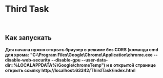 # Third Task #

<br/>

## Как запускать ##
**Для начала нужно открыть браузер в режиме без CORS (команда cmd для хрома:
"C:\Program Files\Google\Chrome\Application\chrome.exe --disable-web-security --disable-gpu --user-data-dir=%LOCALAPPDATA%\Google\chromeTemp")
и в открытой странице открыть ссылку http://localhost:63342/ThirdTask/index.html**
